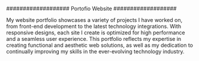 ###################
Portofio Website
###################

My website portfolio showcases a variety of projects I have worked on, from front-end development to the latest technology integrations. With responsive designs, each site I create is optimized for high performance and a seamless user experience. This portfolio reflects my expertise in creating functional and aesthetic web solutions, as well as my dedication to continually improving my skills in the ever-evolving technology industry.
